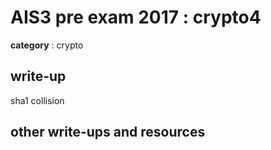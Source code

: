 # AIS3 pre exam 2017 : crypto4

**category** : crypto

## write-up

sha1 collision

## other write-ups and resources

